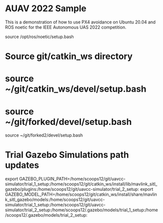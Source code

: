 # AUAV 2022 Sample

This is a demonstration of how to use PX4 avoidance on Ubuntu 20.04 and ROS noetic for the IEEE Autonomous UAS 2022 competition.

source /opt/ros/noetic/setup.bash

# Source git/catkin_ws directory
# source ~/git/catkin_ws/devel/setup.bash
# source ~/git/forked/devel/setup.bash
source ~/git/forked2/devel/setup.bash

# Trial Gazebo Simulations path updates
export GAZEBO_PLUGIN_PATH=/home/scoops12/git/uavcc-simulator/trial_1_setup:/home/scoops12/git/catkin_ws/install/lib/mavlink_sitl_gazebo/plugins:/home/scoops12/git/uavcc-simulator/trial_2_setup:
export GAZEBO_MODEL_PATH=/home/scoops12/git/catkin_ws/install/share/mavlink_sitl_gazebo/models:/home/scoops12/git/uavcc-simulator/trial_1_setup:/home/scoops12/git/uavcc-simulator/trial_2_setup:/home/scoops12/.gazebo/models/trial_1_setup:/home/scoops12/.gazebo/models/trial_2_setup:
